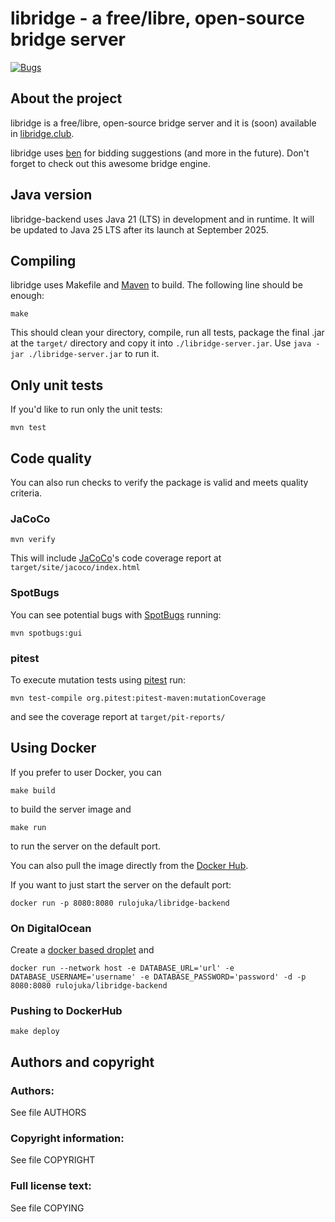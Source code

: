 # libridge - a free/libre, open-source bridge server

[![Bugs](https://sonarcloud.io/api/project_badges/measure?project=rulojuka_libridge-backend&metric=bugs)](https://sonarcloud.io/summary/new_code?id=rulojuka_libridge-backend)

## About the project

libridge is a free/libre, open-source bridge server and it is (soon) available in [libridge.club](https://libridge.club/).

libridge uses [ben](https://github.com/lorserker/ben) for bidding suggestions (and more in the future). Don't forget to check out this awesome bridge engine.

## Java version

libridge-backend uses Java 21 (LTS) in development and in runtime. It will be updated to Java 25 LTS after its launch at September 2025.

## Compiling

libridge uses Makefile and [Maven](https://maven.apache.org/) to build. The following line should be enough:

```
make
```

This should clean your directory, compile, run all tests, package the final .jar at the `target/` directory and copy it into `./libridge-server.jar`. Use `java -jar ./libridge-server.jar` to run it.

## Only unit tests

If you'd like to run only the unit tests:

```
mvn test
```

## Code quality

You can also run checks to verify the package is valid and meets quality criteria.

### JaCoCo

```
mvn verify
```

This will include [JaCoCo](https://www.jacoco.org/jacoco/)'s code coverage report at `target/site/jacoco/index.html`

### SpotBugs
You can see potential bugs with [SpotBugs](https://spotbugs.github.io/) running:

```
mvn spotbugs:gui
```

### pitest
To execute mutation tests using [pitest](https://pitest.org/) run:  

```
mvn test-compile org.pitest:pitest-maven:mutationCoverage
```

and see the coverage report at `target/pit-reports/`

## Using Docker

If you prefer to user Docker, you can
```
make build
```
to build the server image and
```
make run
```
to run the server on the default port.

You can also pull the image directly from the [Docker Hub](https://hub.docker.com/r/rulojuka/libridge-backend).

If you want to just start the server on the default port:
```
docker run -p 8080:8080 rulojuka/libridge-backend
```

### On DigitalOcean
Create a [docker based droplet](https://marketplace.digitalocean.com/apps/docker) and
```
docker run --network host -e DATABASE_URL='url' -e DATABASE_USERNAME='username' -e DATABASE_PASSWORD='password' -d -p 8080:8080 rulojuka/libridge-backend
```

### Pushing to DockerHub
```
make deploy
```

## Authors and copyright

### Authors:
See file AUTHORS

### Copyright information:
See file COPYRIGHT

### Full license text:
See file COPYING
